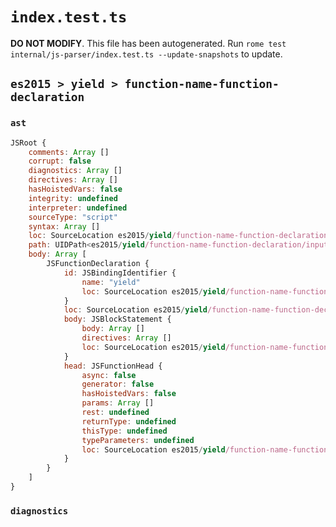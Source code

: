 # `index.test.ts`

**DO NOT MODIFY**. This file has been autogenerated. Run `rome test internal/js-parser/index.test.ts --update-snapshots` to update.

## `es2015 > yield > function-name-function-declaration`

### `ast`

```javascript
JSRoot {
	comments: Array []
	corrupt: false
	diagnostics: Array []
	directives: Array []
	hasHoistedVars: false
	integrity: undefined
	interpreter: undefined
	sourceType: "script"
	syntax: Array []
	loc: SourceLocation es2015/yield/function-name-function-declaration/input.js 1:0-1:19
	path: UIDPath<es2015/yield/function-name-function-declaration/input.js>
	body: Array [
		JSFunctionDeclaration {
			id: JSBindingIdentifier {
				name: "yield"
				loc: SourceLocation es2015/yield/function-name-function-declaration/input.js 1:9-1:14 (yield)
			}
			loc: SourceLocation es2015/yield/function-name-function-declaration/input.js 1:0-1:19
			body: JSBlockStatement {
				body: Array []
				directives: Array []
				loc: SourceLocation es2015/yield/function-name-function-declaration/input.js 1:17-1:19
			}
			head: JSFunctionHead {
				async: false
				generator: false
				hasHoistedVars: false
				params: Array []
				rest: undefined
				returnType: undefined
				thisType: undefined
				typeParameters: undefined
				loc: SourceLocation es2015/yield/function-name-function-declaration/input.js 1:14-1:16
			}
		}
	]
}
```

### `diagnostics`

```

```
